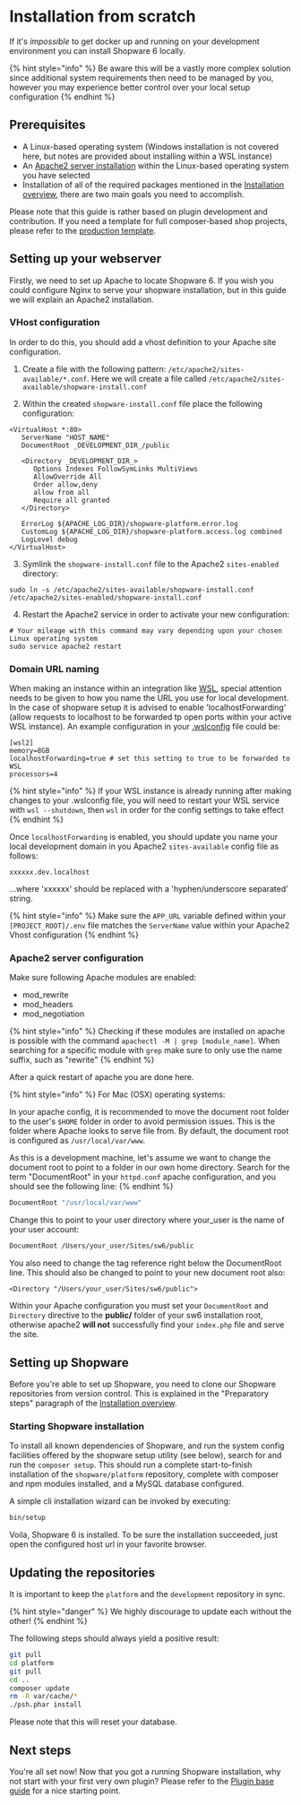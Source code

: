 # Installation from scratch

If it's *impossible* to get docker up and running on your development environment you can install Shopware 6 locally.

{% hint style="info" %}
Be aware this will be a vastly more complex solution since additional system requirements then need to be managed by you, however you may experience better control over your local setup configuration
{% endhint %}

## Prerequisites

 - A Linux-based operating system (Windows installation is not covered here, but notes are provided about installing within a WSL instance)
 - An [Apache2 server installation](https://httpd.apache.org/docs/2.4/install.html) within the Linux-based operating system you have selected
 - Installation of all of the required packages mentioned in the [Installation overview](overview.md), there are two main goals you need to accomplish.

Please note that this guide is rather based on plugin development and contribution. If you need a template for full composer-based shop projects, please refer to the [production template](https://github.com/shopware/production).

## Setting up your webserver

Firstly, we need to set up Apache to locate Shopware 6. If you wish you could configure Nginx to serve your shopware installation, but in this guide we will explain an Apache2 installation.

### VHost configuration

In order to do this, you should add a vhost definition to your Apache site configuration.

 1) Create a file with the following pattern: `/etc/apache2/sites-available/*.conf`.
Here we will create a file called `/etc/apache2/sites-available/shopware-install.conf`

 2) Within the created `shopware-install.conf` file place the following configuration:

```text
<VirtualHost *:80>
   ServerName "HOST_NAME"
   DocumentRoot _DEVELOPMENT_DIR_/public

   <Directory _DEVELOPMENT_DIR_>
      Options Indexes FollowSymLinks MultiViews
      AllowOverride All
      Order allow,deny
      allow from all
      Require all granted
   </Directory>

   ErrorLog ${APACHE_LOG_DIR}/shopware-platform.error.log
   CustomLog ${APACHE_LOG_DIR}/shopware-platform.access.log combined
   LogLevel debug
</VirtualHost>
```

3) Symlink the `shopware-install.conf` file to the Apache2 `sites-enabled` directory:
```shell
sudo ln -s /etc/apache2/sites-available/shopware-install.conf /etc/apache2/sites-enabled/shopware-install.conf
```

4) Restart the Apache2 service in order to activate your new configuration:
```shell
# Your mileage with this command may vary depending upon your chosen Linux operating system
sudo service apache2 restart
```

### Domain URL naming

When making an instance within an integration like [WSL](https://docs.microsoft.com/en-us/windows/wsl/about), special attention needs to be given to how you name the URL you use for local development. In the case of shopware setup it is advised to enable 'localhostForwarding' (allow requests to localhost to be forwarded tp open ports within your active WSL instance). An example configuration in your [.wslconfig](https://docs.microsoft.com/en-us/windows/wsl/wsl-config#wslconfig) file could be:

```text
[wsl2]
memory=8GB
localhostForwarding=true # set this setting to true to be forwarded to WSL
processors=4
```

{% hint style="info" %}
If your WSL instance is already running after making changes to your .wslconfig file, you will need to restart your WSL service with `wsl --shutdown`, then `wsl` in order for the config settings to take effect
{% endhint %}

Once `localhostForwarding` is enabled, you should update you name your local development domain in you Apache2 `sites-available` config file as follows:

```text
xxxxxx.dev.localhost
```
...where 'xxxxxx' should be replaced with a 'hyphen/underscore separated' string.

{% hint style="info" %}
Make sure the `APP_URL` variable defined within your `[PROJECT_ROOT]/.env` file matches the `ServerName` value within your Apache2 Vhost configuration 
{% endhint %}


### Apache2 server configuration

Make sure following Apache modules are enabled:

* mod\_rewrite
* mod\_headers
* mod\_negotiation

{% hint style="info" %}
Checking if these modules are installed on apache is possible with the command `apachectl -M | grep [module_name]`. When searching for a specific module with `grep` make sure to only use the name suffix, such as "rewrite" 
{% endhint %}

After a quick restart of apache you are done here.

{% hint style="info" %}
For Mac (OSX) operating systems: 

In your apache config, it is recommended to move the document root folder to the user's `$HOME` folder in order to avoid permission issues. This is the folder where Apache looks to serve file from. By default, the document root is configured as `/usr/local/var/www`. 

As this is a development machine, let's assume we want to change the document root to point to a folder in our own home directory. Search for the term "DocumentRoot" in your `httpd.conf` apache configuration, and you should see the following line:
{% endhint %}


```bash
DocumentRoot "/usr/local/var/www"
```

Change this to point to your user directory where your\_user is the name of your user account:

```bash
DocumentRoot /Users/your_user/Sites/sw6/public
```

You also need to change the tag reference right below the DocumentRoot line. This should also be changed to point to your new document root also:

```text
<Directory "/Users/your_user/Sites/sw6/public">
```

Within your Apache configuration you must set your `DocumentRoot` and `Directory` directive to the **public/** folder of your sw6 installation root, otherwise apache2 **will not** successfully find your `index.php` file and serve the site.

## Setting up Shopware

Before you're able to set up Shopware, you need to clone our Shopware repositories from version control. This is explained in the "Preparatory steps" paragraph of the [Installation overview](overview.md).

### Starting Shopware installation

To install all known dependencies of Shopware, and run the system config facilities offered by the shopware setup utility (see below), search for and run the `composer setup`.
This should run a complete start-to-finish installation of the `shopware/platform` repository, complete with composer and npm modules installed, and a MySQL database configured.

A simple cli installation wizard can be invoked by executing:

```bash
bin/setup
```

Voila, Shopware 6 is installed. To be sure the installation succeeded, just open the configured host url in your favorite browser.

## Updating the repositories

It is important to keep the `platform` and the `development` repository in sync.

{% hint style="danger" %}
We highly discourage to update each without the other!
{% endhint %}

The following steps should always yield a positive result:

```bash
git pull
cd platform
git pull
cd ..
composer update
rm -R var/cache/*
./psh.phar install
```

Please note that this will reset your database.

## Next steps

You're all set now! Now that you got a running Shopware installation, why not start with your first very own plugin? Please refer to the [Plugin base guide](../plugins/plugins/plugin-base-guide.md) for a nice starting point.
